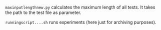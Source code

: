 `maxinputlengthnew.py` calculates the maximum length of all tests. It takes the path to the test file as parameter.

`runningscript....sh` runs experiments (here just for archiving purposes).
